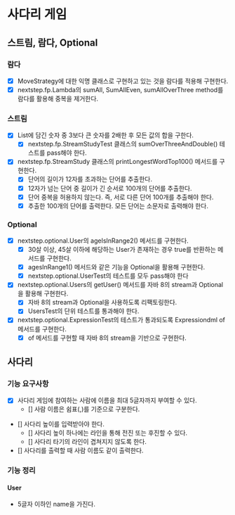 # 사다리 게임

## 스트림, 람다, Optional

### 람다

- [x] MoveStrategy에 대한 익명 클래스로 구현하고 있는 것을 람다를 적용해 구현한다.
- [x] nextstep.fp.Lambda의 sumAll, SumAllEven, sumAllOverThree method를 람다를 활용해 중복을 제거한다.

### 스트림

- [x] List에 담긴 숫자 중 3보다 큰 숫자를 2배한 후 모든 값의 합을 구한다.
  - [x] nextstep.fp.StreamStudyTest 클래스의 sumOverThreeAndDouble() 테스트를 pass해야 한다.
- [x] nextstep.fp.StreamStudy 클래스의 printLongestWordTop100() 메서드를 구현한다.
  - [x] 단어의 길이가 12자를 초과하는 단어를 추출한다.
  - [x] 12자가 넘는 단어 중 길이가 긴 순서로 100개의 단어를 추출한다.
  - [x] 단어 중복을 허용하지 않는다. 즉, 서로 다른 단어 100개를 추출해야 한다.
  - [x] 추출한 100개의 단어를 출력한다. 모든 단어는 소문자로 출력해야 한다.

### Optional

- [x] nextstep.optional.User의 ageIsInRange2() 메서드를 구현한다.
  - [x] 30살 이상, 45살 이하에 해당하는 User가 존재하는 경우 true를 반환하는 메서드를 구현한다.
  - [x] agesInRange1() 메서드와 같은 기능을 Optional을 활용해 구현한다.
  - [x] nextstep.optional.UserTest의 테스트를 모두 pass해야 한다
- [x] nextstep.optional.Users의 getUser() 메서드를 자바 8의 stream과 Optional을 활용해 구현한다.
  - [x] 자바 8의 stream과 Optional을 사용하도록 리팩토링한다.
  - [x] UsersTest의 단위 테스트를 통과해야 한다.
- [x] nextstep.optional.ExpressionTest의 테스트가 통과되도록 Expressiondml of 메서드를 구현한다.
  - [x] of 메서드를 구현할 때 자바 8의 stream을 기반으로 구현한다.

## 사다리

### 기능 요구사항

- [x] 사다리 게임에 참여하는 사람에 이름을 최대 5글자까지 부여할 수 있다.
  - [] 사람 이름은 쉼표(,)를 기준으로 구분한다.
- [] 사다리 높이를 입력받아야 한다.
  - [] 사다리 높이 하나에는 라인을 통해 전진 또는 후진할 수 있다.
  - [] 사다리 타기의 라인이 겹쳐지지 않도록 한다.
- [] 사다리를 출력할 때 사람 이름도 같이 출력한다.

### 기능 정리

#### User

- 5글자 이하인 name을 가진다.
